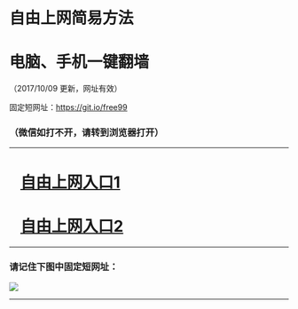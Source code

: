 ﻿# 自由上网简易方法

# 电脑、手机一键翻墙

（2017/10/09 更新，网址有效）

固定短网址：https://git.io/free99

### （微信如打不开，请转到浏览器打开）


***





# &nbsp;&nbsp; <a href="http://ft456528757.fwq-tz-1001.info/fwqtz01.html?t=100900132356 " target="_blank">自由上网入口1</a>
# &nbsp;&nbsp; <a href="http://ft2931224225.fwq-tz-1002.info/fwqtz02.html?t=100900123339 " target="_blank">自由上网入口2</a>
***

### 请记住下图中固定短网址：

<img src="https://s3-us-west-2.amazonaws.com/fwq-1001/yjfq-20170905okok.png" /> 


***

